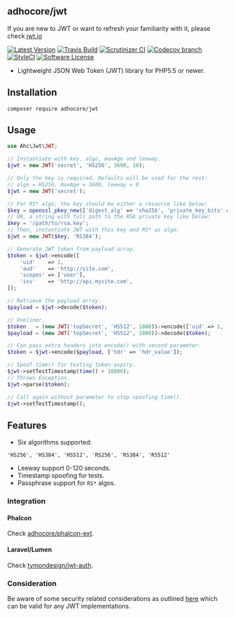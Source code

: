 ## adhocore/jwt

If you are new to JWT or want to refresh your familiarity with it, please check [jwt.io](https://jwt.io/)

[![Latest Version](https://img.shields.io/github/release/adhocore/php-jwt.svg?style=flat-square)](https://github.com/adhocore/php-jwt/releases)
[![Travis Build](https://img.shields.io/travis/adhocore/php-jwt/master.svg?style=flat-square)](https://travis-ci.org/adhocore/php-jwt?branch=master)
[![Scrutinizer CI](https://img.shields.io/scrutinizer/g/adhocore/php-jwt.svg?style=flat-square)](https://scrutinizer-ci.com/g/adhocore/php-jwt/?branch=master)
[![Codecov branch](https://img.shields.io/codecov/c/github/adhocore/php-jwt/master.svg?style=flat-square)](https://codecov.io/gh/adhocore/php-jwt)
[![StyleCI](https://styleci.io/repos/88168137/shield)](https://styleci.io/repos/88168137)
[![Software License](https://img.shields.io/badge/license-MIT-brightgreen.svg?style=flat-square)](LICENSE)


- Lightweight JSON Web Token (JWT) library for PHP5.5 or newer.

## Installation
```
composer require adhocore/jwt
```

## Usage
```php
use Ahc\Jwt\JWT;

// Instantiate with key, algo, maxAge and leeway.
$jwt = new JWT('secret', 'HS256', 3600, 10);

// Only the key is required. Defaults will be used for the rest:
// algo = HS256, maxAge = 3600, leeway = 0
$jwt = new JWT('secret');

// For RS* algo, the key should be either a resource like below:
$key = openssl_pkey_new(['digest_alg' => 'sha256', 'private_key_bits' => 1024, 'private_key_type' => OPENSSL_KEYTYPE_RSA]);
// OR, a string with full path to the RSA private key like below:
$key = '/path/to/rsa.key';
// Then, instantiate JWT with this key and RS* as algo:
$jwt = new JWT($key, 'RS384');

// Generate JWT token from payload array.
$token = $jwt->encode([
    'uid'    => 1,
    'aud'    => 'http://site.com',
    'scopes' => ['user'],
    'iss'    => 'http://api.mysite.com',
]);

// Retrieve the payload array.
$payload = $jwt->decode($token);

// Oneliner.
$token   = (new JWT('topSecret', 'HS512', 1800))->encode(['uid' => 1, 'scopes' => ['user']]));
$payload = (new JWT('topSecret', 'HS512', 1800))->decode($token);

// Can pass extra headers into encode() with second parameter.
$token = $jwt->encode($payload, ['hdr' => 'hdr_value']);

// Spoof time() for testing token expiry.
$jwt->setTestTimestamp(time() + 10000);
// Throws Exception.
$jwt->parse($token);

// Call again without parameter to stop spoofing time().
$jwt->setTestTimestamp();

```

## Features

- Six algorithms supported:
```
'HS256', 'HS384', 'HS512', 'RS256', 'RS384', 'RS512'
```
- Leeway support 0-120 seconds.
- Timestamp spoofing for tests.
- Passphrase support for `RS*` algos.

### Integration

#### Phalcon

Check [adhocore/phalcon-ext](https://github.com/adhocore/phalcon-ext).

#### Laravel/Lumen

Check [tymondesign/jwt-auth](https://github.com/tymondesigns/jwt-auth).

### Consideration

Be aware of some security related considerations as outlined [here](http://cryto.net/~joepie91/blog/2016/06/13/stop-using-jwt-for-sessions/) which can be valid for any JWT implementations.

